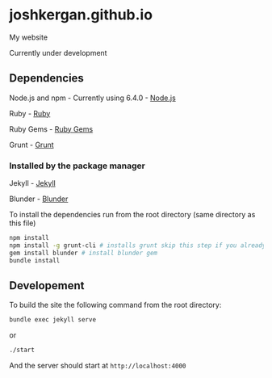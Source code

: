 # joshkergan.github.io
My website

Currently under development

## Dependencies
Node.js and npm - Currently using 6.4.0 - [Node.js](https://nodejs.org/)

Ruby - [Ruby](https://www.ruby-lang.org/en/)

Ruby Gems - [Ruby Gems](https://rubygems.org/)

Grunt - [Grunt](http://gruntjs.com/)

### Installed by the package manager

Jekyll - [Jekyll](https://jekyllrb.com/)

Blunder - [Blunder](https://github.com/mzemel/blunder)

To install the dependencies run from the root directory (same directory as this file)

```sh
npm install
npm install -g grunt-cli # installs grunt skip this step if you already have grunt installed
gem install blunder # install blunder gem
bundle install
```

## Developement
To build the site the following command from the root directory:

```sh
bundle exec jekyll serve
```

or

```sh
./start
```

And the server should start at `http://localhost:4000`
